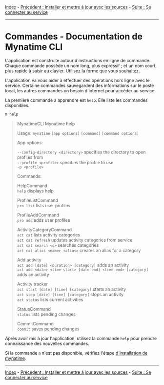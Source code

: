 
[Index](AppCLI.0Index.fr.md) - [Précédent : Installer et mettre à jour avec les sources](AppCLI.Install-from-sources.fr.md) - [Suite : Se connecter au service](AppCLI.Authenticate.fr.md)

---

Commandes - Documentation de Mynatime CLI
====================================

L'application est construite autour d'instructions en ligne de commande. Chaque commande possède un nom long, plus 
expressif ; et un nom court, plus rapide à saisir au clavier. Utilisez la forme que vous souhaitez.  

L'application va vous aider à effectuer des opérations hors ligne avec le service. Certaine commandes sauvegardent des 
informations sur le poste local, les autres commandes on besoin d'internet pour accéder au service. 

La première commande à apprendre est `help`. Elle liste les commandes disponibles. 

```bash
m help
```

> MynatimeCLI  Mynatime help
>
> Usage: `mynatime` `[app options]` `[command]` `[command options]`
>
> App options:
>
>   `--config-directory <directory>`   specifies the directory to open profiles from  
>   `--profile <profile>`              specifies the profile to use  
>   `-p <profile>`
>
> Commands:
>
>   HelpCommand  
>   `help`                             displays help
>
>   ProfileListCommand  
>   `pro list`                         lists user profiles
>
>   ProfileAddCommand  
>   `pro add`                          adds user profiles
>
>   ActivityCategoryCommand  
>   `act cat`                          lists activity categories  
>   `act cat refresh`                  updates activity categories from service  
>   `act cat search <q>`               searches categories  
>   `act cat alias <name> <alias>`     creates an alias for a category  
>
>   Add activity   
>   `act add [date] <duration> [category]`                         adds an activity  
>   `act add <date> <time-start> [date-end] <time-end> [category]` adds an activity
>
>   Activity tracker  
>   `act start [date] [time] [category]`      starts an activity  
>   `act stop [date] [time] [category]`       stops  an activity   
>   `act status`                       lists current activities
>
>   StatusCommand  
>   `status`                           lists pending changes
>
>   CommitCommand  
>   `commit`                           saves pending changes
>

Après avoir mis à jour l'application, utilisez la commande `help` pour prendre connaissance des nouvelles commandes. 

Si la commande `m` n'est pas disponible, vérifiez l'étape 
[d'installation de mynatime](AppCLI.Install-from-sources.fr.md). 


---

[Index](AppCLI.0Index.fr.md) - [Précédent : Installer et mettre à jour avec les sources](AppCLI.Install-from-sources.fr.md) - [Suite : Se connecter au service](AppCLI.Authenticate.fr.md)
